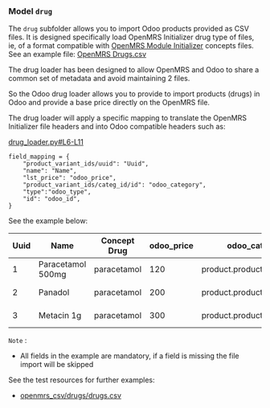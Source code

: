 ### Model `drug`

The `drug` subfolder allows you to import Odoo products provided as CSV files.
It is designed specifically load OpenMRS Initializer drug type of files, ie, of a format compatible with [OpenMRS Module Initializer](https://github.com/mekomsolutions/openmrs-module-initializer/) concepts files.
See an example file: [OpenMRS Drugs.csv](https://github.com/mekomsolutions/openmrs-module-initializer/blob/master/readme/drugs.md)

The drug loader has been designed to allow OpenMRS and Odoo to share a common set of metadata and avoid maintaining 2 files.

So the Odoo drug loader allows you to provide to import products (drugs) in Odoo and provide a base price directly on the OpenMRS file.

The drug loader will apply a specific mapping to translate the OpenMRS Initializer file headers and into Odoo compatible headers such as:

[drug_loader.py#L6-L11](https://github.com/mekomsolutions/odoo-initializer/blob/ce149ea01c58c1101ee43f20d5dbcbad26a332af/odoo_initializer/models/drug_loader.py#L6-L11)
```
field_mapping = {
    "product_variant_ids/uuid": "Uuid",
    "name": "Name",
    "lst_price": "odoo_price",
    "product_variant_ids/categ_id/id": "odoo_category",
    "type":"odoo_type",
    "id": "odoo_id",
}
```

See the example below:

| Uuid | 	Name |	Concept Drug |	odoo_price | odoo_category | odoo_id | odoo_type |
| - | - | - | - | - | - | - |
| 1 | Paracetamol 500mg | paracetamol | 120 | product.product_category_all | paracetamol_500mg | Stockable Product |
| 2 | Panadol | paracetamol | 200 | product.product_category_all | Panadol | Stockable Product |
| 3 | Metacin 1g | paracetamol | 300 | product.product_category_all | Metacin_1g | Stockable Product |

`Note` :
- All fields in the example are mandatory, if a field is missing the file import will be skipped

See the test resources for further examples:
- [openmrs_csv/drugs/drugs.csv](../odoo_initializer/tests/resources/openmrs_csv/drugs/drugs.csv)

